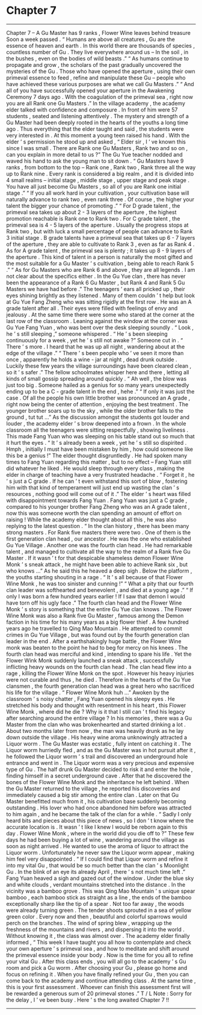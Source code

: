 
# Chapter 7


---

Chapter 7 – A
Gu
Master has 9 ranks , Flower Wine leaves behind treasure
Soon a week passed .
“ Humans are above all creatures ,
Gu
are the essence of heaven and earth . In this world there are thousands of species , countless number of
Gu
. They live everywhere around us – In the soil , in the bushes , even on the bodies of wild beasts .”
“ As humans continue to propagate and grow , the scholars of the past gradually uncovered the mysteries of the
Gu
. Those who have opened the aperture , using their own primeval essence to feed , refine and manipulate these Gu – people who have achieved these various purposes are what we call
Gu
Masters .”
“ And all of you have successfully opened your aperture in the Awakening Ceremony 7 days ago . With the coagulation of the primeval sea , right now you are all Rank one
Gu
Masters .”
In the village academy , the academy elder talked with confidence and composure . In front of him were 57 students , seated and listening attentively .
The mystery and strength of a
Gu
Master had been deeply rooted in the hearts of the youths a long time ago . Thus everything that the elder taught and said , the students were very interested in .
At this moment a young teen raised his hand . With the elder ’ s permission he stood up and asked , “ Elder sir , I ’ ve known this since I was small . There are Rank one
Gu
Masters , Rank two and so on , can you explain in more detail to us ?”
The Gu Yue teacher nodded and waved his hand to ask the young man to sit down . “
Gu
Masters have 9 ranks , from bottom to the top – Rank one , Rank two , Rank three all the way up to Rank nine . Every rank is considered a big realm , and it is divided into 4 small realms – initial stage , middle stage , upper stage and peak stage . You have all just become
Gu
Masters , so all of you are Rank one initial stage .”
“ If you all work hard in your cultivation , your cultivation base will naturally advance to rank two , even rank three . Of course , the higher your talent the bigger your chance of promoting .”
“ For D grade talent , the primeval sea takes up about 2 - 3 layers of the aperture , the highest promotion reachable is Rank one to Rank two . For C grade talent , the primeval sea is 4 - 5 layers of the aperture . Usually the progress stops at Rank two , but with luck a small percentage of people can advance to Rank 3 initial stage . B grade talents have a primeval sea that takes up 6 - 7 layers of the aperture , they are able to cultivate to Rank 3 , even as far as Rank 4 . As for A grade talent , the primeval sea is plenty ; it takes up 8 - 9 layers of the aperture . This kind of talent in a person is naturally the most gifted and the most suitable for a
Gu
Master ’ s cultivation , being able to reach Rank 5 .”
“ As for
Gu
Masters who are Rank 6 and above , they are all legends . I am not clear about the specifics either . In the Gu Yue clan , there has never been the appearance of a Rank 6
Gu
Master , but Rank 4 and Rank 5
Gu
Masters we have had before .”
The teenagers ’ ears all pricked up , their eyes shining brightly as they listened .
Many of them couldn ’ t help but look at Gu Yue Fang Zheng who was sitting rigidly at the first row . He was an A grade talent after all . Their eyes were filled with feelings of envy and jealousy . At the same time there were some who stared at the corner at the last row of the classroom .
Leaning against the window at the corner was Gu Yue Fang Yuan , who was bent over the desk sleeping soundly .
“ Look , he ’ s still sleeping ,” someone whispered .
“ He ’ s been sleeping continuously for a week , yet he ’ s still not awake ?” Someone cut in .
“ There ’ s more . I heard that he was up all night , wandering about at the edge of the village .”
“ There ’ s been people who ’ ve seen it more than once , apparently he holds a wine - jar at night , dead drunk outside . Luckily these few years the village surroundings have been cleared clean , so it ’ s safer .” The fellow schoolmates whisper here and there , letting all kinds of small gossip spreading around quickly .
“ Ah well , the blow was just too big . Someone hailed as a genius for so many years unexpectedly ending up to be a C - grade talent in the end , hehe .”
“ If only it was just the case . Of all the people his own little brother was pronounced an A grade , right now being the center of attention , enjoying the best treatment . The younger brother soars up to the sky , while the older brother falls to the ground , tut tut …”
As the discussion amongst the students got louder and louder , the academy elder ’ s brow deepened into a frown . In the whole classroom all the teenagers were sitting respectfully , showing liveliness . This made Fang Yuan who was sleeping on his table stand out so much that it hurt the eyes .
“ It ’ s already been a week , yet he ’ s still so dispirited . Hmph , initially I must have been mistaken by him , how could someone like this be a genius !” The elder thought disgruntledly . He had spoken many times to Fang Yuan regarding this matter , but to no effect – Fang Yuan still did whatever he liked . He would sleep through every class , making the elder in charge of teaching have a very frustrated headache .
“ Forget it , he ’ s just a C grade . If he can ’ t even withstand this sort of blow , fostering him with that kind of temperament will just end up wasting the clan ’ s resources , nothing good will come out of it .” The elder ’ s heart was filled with disappointment towards Fang Yuan .
Fang Yuan was just a C grade , compared to his younger brother Fang Zheng who was an A grade talent , now this was someone worth the clan spending an amount of effort on raising !
While the academy elder thought about all this , he was also replying to the latest question . “ In the clan history , there has been many strong masters . For Rank five masters there were two . One of them is the first generation clan head , our ancestor . He was the one who established Gu Yue Village . Another one was the fourth clan head . He had remarkable talent , and managed to cultivate all the way to the realm of a Rank five
Gu
Master . If it wasn ’ t for that despicable shameless demon Flower Wine Monk ’ s sneak attack , he might have been able to achieve Rank six , but who knows …”
As he said this he heaved a deep sigh . Below the platform , the youths starting shouting in a rage .
“ It ’ s all because of that Flower Wine Monk , he was too sinister and cunning !”
“ What a pity that our fourth clan leader was softhearted and benevolent , and died at a young age .”
“ If only I was born a few hundred years earlier ! If I saw that demon I would have torn off his ugly face .”
The fourth clan head and the Flower Wine Monk ’ s story is something that the entire Gu Yue clan knows .
The Flower Wine Monk was also a Rank five
Gu
Master , famous among the Demon faction in his time for his many years as a big flower thief . A few hundred years ago he travelled to Qing Mao Mountain . He attempted to commit crimes in Gu Yue Village , but was found out by the fourth generation clan leader in the end . After a earthshakingly huge battle , the Flower Wine monk was beaten to the point he had to beg for mercy on his knees . The fourth clan head was merciful and kind , intending to spare his life . Yet the Flower Wink Monk suddenly launched a sneak attack , successfully inflicting heavy wounds on the fourth clan head . The clan head flew into a rage , killing the Flower Wine Monk on the spot . However his heavy injuries were not curable and thus , he died .
Therefore in the hearts of the Gu Yue clansmen , the fourth generation clan head was a great hero who sacrificed his life for the village .
“ Flower Wine Monk huh …” Awoken by the classroom ’ s noisy chatter , Fang Yuan opened his sleepy eyes .
He stretched his body and thought with resentment in his heart
, this Flower Wine Monk , where did he die ? Why is it that I still can ’ t find his legacy after searching around the entire village ?
In his memories , there was a
Gu
Master from the clan who was brokenhearted and started drinking a lot . About two months later from now , the man was heavily drunk as he lay down outside the village . His heavy wine aroma unknowingly attracted a Liquor worm .
The
Gu
Master was ecstatic , fully intent on catching it . The Liquor worm hurriedly fled , and as the
Gu
Master was in hot pursuit after it , he followed the Liquor worm ’ s trail and discovered an underground hole entrance and went in .
The Liquor worm was a very precious and expensive type of
Gu
. The half drunk
Gu
Master decided to risk it and enter the hole , finding himself in a secret underground cave . After that he discovered the bones of the Flower Wine Monk and the inheritance he left behind .
When the
Gu
Master returned to the village , he reported his discoveries and immediately caused a big stir among the entire clan . Later on that
Gu
Master benefitted much from it , his cultivation base suddenly becoming outstanding . His lover who had once abandoned him before was attracted to him again , and he became the talk of the clan for a while .
“ Sadly I only heard bits and pieces about this piece of news , so I don ’ t know where the accurate location is . It wasn ’ t like I knew I would be reborn again to this day . Flower Wine Monk , where in the world did you die off to ?”
These few days he had been buying a lot of wine , wandering around the village as soon as night arrived . He wanted to use the aroma of liquor to attract the Liquor worm . Unfortunately he never saw the Liquor worm appear , making him feel very disappointed .
“ If I could find that Liquor worm and refine it into my
vital
Gu
, that would be so much better than the clan ’ s Moonlight
Gu
. In the blink of an eye its already April , there ’ s not much time left .” Fang Yuan heaved a sigh and gazed out of the window .
Under the blue sky and white clouds , verdant mountains stretched into the distance . In the vicinity was a bamboo grove . This was Qing Mao Mountain ’ s unique spear bamboo , each bamboo stick as straight as a line , the ends of the bamboo exceptionally sharp like the tip of a spear .
Not too far away , the woods were already turning green . The tender shoots sprouted in a sea of yellow green color . Every now and then , beautiful and colorful sparrows would perch on the branches . The wind of spring blew , wrapping up the freshness of the mountains and rivers , and dispersing it into the world .
Without knowing it , the class was almost over . The academy elder finally informed , “ This week I have taught you all how to contemplate and check your own aperture ’ s primeval sea , and how to meditate and shift around the primeval essence inside your body . Now is the time for you all to refine your vital
Gu
. After this class ends , you will all go to the academy ’ s
Gu
room and pick a
Gu
worm . After choosing your
Gu
, please go home and focus on refining it . When you have finally refined your Gu , then you can come back to the academy and continue attending class . At the same time , this is your first assessment . Whoever can finish this assessment first will be rewarded a generous sum of 20 primeval stones .”
T / L Note : Sorry for the delay , I ’ ve been busy . Here ’ s the long awaited Chapter 7 !!

---

